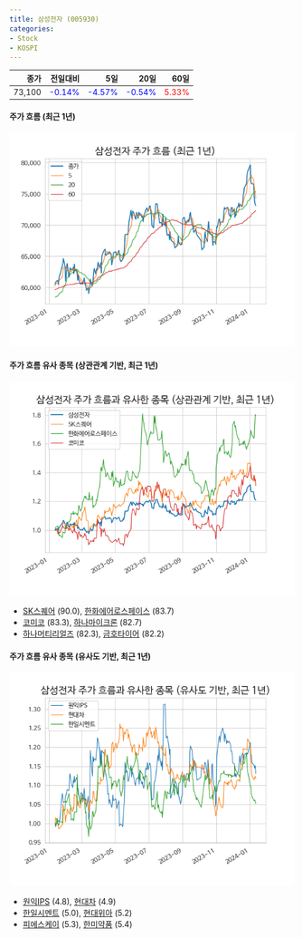 ```yaml
---
title: 삼성전자 (005930)
categories:
- Stock
- KOSPI
---
```


|종가|전일대비|5일|20일|60일|
|---:|-------:|--:|---:|---:|
|73,100|<span style="color: blue">-0.14%</span>|<span style="color: blue">-4.57%</span>|<span style="color: blue">-0.54%</span>|<span style="color: red">5.33%</span>|

<!-- more -->

#### 주가 흐름 (최근 1년)
![005930](/assets/images/stock/005930.png)


#### 주가 흐름 유사 종목 (상관관계 기반, 최근 1년)
![005930](/assets/images/stock/005930_corr.png)
- [SK스퀘어](/402340/) (90.0), [한화에어로스페이스](/012450/) (83.7)
- [코미코](/183300/) (83.3), [하나마이크론](/067310/) (82.7)
- [하나머티리얼즈](/166090/) (82.3), [금호타이어](/073240/) (82.2)


#### 주가 흐름 유사 종목 (유사도 기반, 최근 1년)
![005930](/assets/images/stock/005930_sim.png)
- [원익IPS](/240810/) (4.8), [현대차](/005380/) (4.9)
- [한일시멘트](/300720/) (5.0), [현대위아](/011210/) (5.2)
- [피에스케이](/319660/) (5.3), [한미약품](/128940/) (5.4)